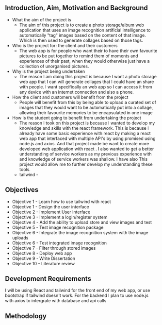 
## Introduction, Aim, Motivation and Background
- What the aim of the project is
	- The aim of this project is to create a photo storage/album web application that uses an image recognition artificial intelligence to automatically "tag" images based on the content of that image. Which is then used to generate collages based on those tags. 
- Who is the project for: the client and their customers
	- The  web app is for people who want their to have their own favourite pictures to be put together to remind them of moments and experiences of their past, when they would otherwise just have a collection of unorganised pictures.
- Why is the project being undertaken
	- The reason I am doing this project is because I want a photo storage web app that I can will generate collages that I could have an share with people. I want specifically an web app so I can access it from any device with an internet connection and also a phone.
- How the client and customers will benefit from the project
	- People will benefit from this by being able to upload a  curated set of images that they would want to be automatically put into a collage, allowing their favourite memories to be encapsulated in one image
- How is the student going to benefit from undertaking the project
	-  The reason I took on this project is because I wanted to develop my knowledge and skills with the react framework. This is because I already have some basic experience with react by making a react web app that interfaced with multiple API's by using promised using node.js and axios. And that project made be want to create more  developed web application with react . I also wanted to get a better understanding of service workers as my previous experience with and knowledge of service workers was shallow. I have also This project would allow me to further develop my understanding these tools.
	- tailwind - 

## Objectives

- Objective 1 - Learn how to use tailwind with react
 - Objective 1 - Design the user interface
 - Objective 2 -  Implement User Interface
 - Objective 3 - Implement a login/register system
 - Objective 4 - Add the ability to upload store and view images and test
 - Objective 5 - Test image recognition package
 - Objective 6 - Integrate the image recognition system with the image uploads
 - Objective 6 - Test integrated image recognition
 - Objective 7  - Filter through stored images
 - Objective 8 - Deploy web app
 - Objective 9  - Write Dissertation
 - Objective 10 - Literature review

## Development Requirements
I will be using React and tailwind for the front end of my web app, or use bootstrap if tailwind doesn't work. For the backend I plan to use node.js with axios to intergrate with database and api calls

## Methodology

